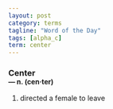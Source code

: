 ```yaml
---
layout: post
category: terms
tagline: "Word of the Day"
tags: [alpha_c]
term: center
---
```


<h3>Center<br/> <small>&mdash; n. (cen<span>&middot;</span>ter)</small></h3>
<p><ol>
<li>directed a female to leave</li>
</ol></p>
